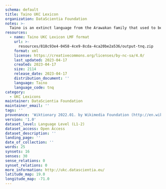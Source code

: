```yaml
---
schema: default
title: Taino UKC Lexicon
organization: DataScientia Foundation
notes: >-
  Taino is an extinct language from the Arawakan family that used to be spoken in North America. The UKC Lexicon of Taino is represented as a lexico-semantic network. It consists of words, word senses, synsets, as well as sense-level and synset-level relationships
resources:
  - name: Taino UKC Lexicon LMF format
    url: >-
      resources/818c93e4-0458-4ce9-8cda-4ca20be2a536/output-tnq.zip
    format: xml
    license: https://creativecommons.org/licenses/by-nc-sa/4.0/
    last_updated: 2023-04-17
    created: 2023-04-17
    size: 2114
    release_date: 2023-04-17
    distribution_document: ''
    language: Taino
    language_code: tnq
category:
  - UKC Lexicons
maintainer: DataScientia Foundation
maintainer_email: ''
tags: ''
provenance: 'Wiktionary 2022.01. by Wikimedia Foundation (http://en.wiktionary.org); CogNet 2.1 by Khuyagbaatar Batsuren, National University of Mongolia (http://cognet.ukc.disi.unitn.it); Native Languages of the Americas 2021.11. by Laura Redish and Orrin Lewis (http://www.native-languages.org); Princeton WordNet 2.1 by Princeton University (https://wordnet.princeton.edu)'
version: '1.0'
dataset_level: Language Level (L1-2)
dataset_access: Open Access
dataset_description: ''
landing_page: ''
date_of_collection: ''
words: 25
synsets: 16
senses: 30
sense_relations: 0
synset_relations: 0
more_information: http://ukc.datascientia.eu/
latitude_map: 19.0
longitude_map: -71.0
---
```

